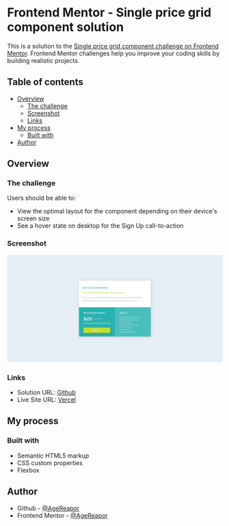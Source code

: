# Frontend Mentor - Single price grid component solution

This is a solution to the [Single price grid component challenge on Frontend Mentor](https://www.frontendmentor.io/challenges/single-price-grid-component-5ce41129d0ff452fec5abbbc). Frontend Mentor challenges help you improve your coding skills by building realistic projects. 

## Table of contents

- [Overview](#overview)
  - [The challenge](#the-challenge)
  - [Screenshot](#screenshot)
  - [Links](#links)
- [My process](#my-process)
  - [Built with](#built-with)
- [Author](#author)

## Overview

### The challenge

Users should be able to:

- View the optimal layout for the component depending on their device's screen size
- See a hover state on desktop for the Sign Up call-to-action

### Screenshot

![screenshot](./images/Frontend-Mentor-Single-Price-Grid-Component.png)

### Links

- Solution URL: [Github](https://github.com/AgeReapor/Single-Price-Grid-Component)
- Live Site URL: [Vercel](https://single-price-grid-component-three-chi.vercel.app/)

## My process

### Built with

- Semantic HTML5 markup
- CSS custom properties
- Flexbox

## Author

- Github - [@AgeReapor](https://github.com/AgeReapor)
- Frontend Mentor - [@AgeReapor](https://www.frontendmentor.io/profile/AgeReapor)